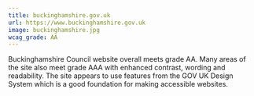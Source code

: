 ```yaml
---
title: buckinghamshire.gov.uk
url: https://www.buckinghamshire.gov.uk
image: buckinghamshire.jpg
wcag_grade: AA
---
```


Buckinghamshire Council website overall meets grade AA. Many areas of the site also meet grade AAA with enhanced contrast, wording and readability. The site appears to use features from the GOV UK Design System which is a good foundation for making accessible websites.
